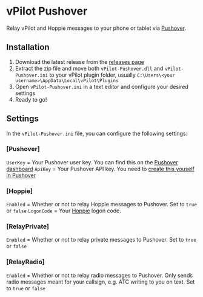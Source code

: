 # vPilot Pushover
Relay vPilot and Hoppie messages to your phone or tablet via [Pushover](https://pushover.net/).

## Installation
1. Download the latest release from the [releases page](https://github.com/blt950/vPilot-Pushover/releases)
2. Extract the zip file and move both `vPilot-Pushover.dll` and `vPilot-Pushover.ini` to your vPilot plugin folder, usually `C:\Users\<your username>\AppData\Local\vPilot\Plugins`
3. Open `vPilot-Pushover.ini` in a text editor and configure your desired settings
4. Ready to go!

## Settings
In the `vPilot-Pushover.ini` file, you can configure the following settings:

### [Pushover]
`UserKey` = Your Pushover user key. You can find this on the [Pushover dashboard](https://pushover.net/)
`ApiKey` = Your Pushover API key. You need to [create this youself in Pushover](https://pushover.net/apps/build)

### [Hoppie]
`Enabled` = Whether or not to relay Hoppie messages to Pushover. Set to `true` or `false`
`LogonCode` = Your [Hoppie](https://hoppie.nl) logon code.

### [RelayPrivate]
`Enabled` = Whether or not to relay private messages to Pushover. Set to `true` or `false`

### [RelayRadio]
`Enabled` = Whether or not to relay radio messages to Pushover. Only sends radio messages meant for your callsign, e.g. ATC writing to you on text. Set to `true` or `false`